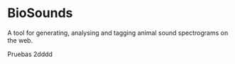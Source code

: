 # BioSounds
A tool for generating, analysing and tagging animal sound spectrograms on the web.

Pruebas 2dddd

